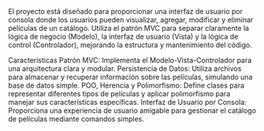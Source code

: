 El proyecto está diseñado para proporcionar una interfaz de usuario por consola donde los usuarios pueden visualizar, agregar, modificar y eliminar películas de un catálogo. Utiliza el patrón MVC para separar claramente la lógica de negocio (Modelo), la interfaz de usuario (Vista) y la lógica de control (Controlador), mejorando la estructura y mantenimiento del código.

Características
Patrón MVC: Implementa el Modelo-Vista-Controlador para una arquitectura clara y modular.
Persistencia de Datos: Utiliza archivos para almacenar y recuperar información sobre las películas, simulando una base de datos simple.
POO, Herencia y Polimorfismo: Define clases para representar diferentes tipos de películas y aplicar polimorfismo para manejar sus características específicas.
Interfaz de Usuario por Consola: Proporciona una experiencia de usuario amigable para gestionar el catálogo de películas mediante comandos simples.
